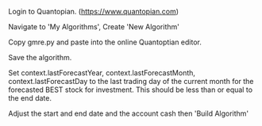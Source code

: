 Login to Quantopian. (https://www.quantopian.com)

Navigate to 'My Algorithms', Create 'New Algorithm'

Copy gmre.py and paste into the online Quantoptian editor.

Save the algorithm.

Set context.lastForecastYear, context.lastForecastMonth, context.lastForecastDay to the last trading day of the current month for the forecasted BEST stock for investment. This should be less than or equal to the end date.

Adjust the start and end date and the account cash then 'Build Algorithm'


